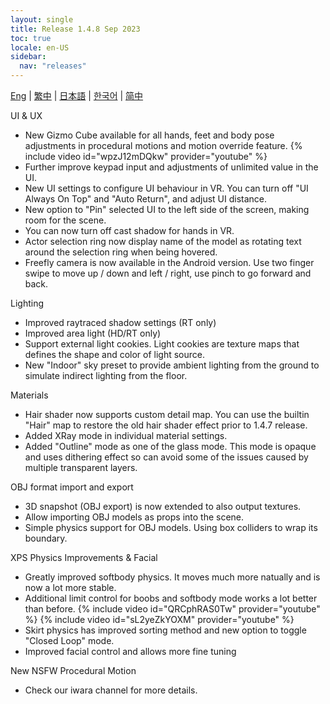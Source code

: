 ```yaml
---
layout: single
title: Release 1.4.8 Sep 2023
toc: true
locale: en-US
sidebar:
  nav: "releases"
---
```

[Eng](/dancexr/releases/1.4.8) | [繁中](/tw/dancexr/releases/1.4.8) | [日本語](/jp/dancexr/releases/1.4.8) | [한국어](/kr/dancexr/releases/1.4.8) | [简中](/zh/dancexr/releases/1.4.8)


UI & UX
* New Gizmo Cube available for all hands, feet and body pose adjustments in procedural motions and motion override feature. 
{% include video id="wpzJ12mDQkw" provider="youtube" %}
* Further improve keypad input and adjustments of unlimited value in the UI. 
* New UI settings to configure UI behaviour in VR. You can turn off "UI Always On Top" and "Auto Return", and adjust UI distance. 
* New option to "Pin" selected UI to the left side of the screen, making room for the scene.
* You can now turn off cast shadow for hands in VR.
* Actor selection ring now display name of the model as rotating text around the selection ring when being hovered.
* Freefly camera is now available in the Android version. Use two finger swipe to move up / down and left / right, use pinch to go forward and back.


Lighting 
* Improved raytraced shadow settings (RT only)
* Improved area light (HD/RT only)
* Support external light cookies. Light cookies are texture maps that defines the shape and color of light source. 
* New "Indoor" sky preset to provide ambient lighting from the ground to simulate indirect lighting from the floor.


Materials
* Hair shader now supports custom detail map. You can use the builtin "Hair" map to restore the old hair shader effect prior to 1.4.7 release.
* Added XRay mode in individual material settings.
* Added "Outline" mode as one of the glass mode. This mode is opaque and uses dithering effect so can avoid some of the issues caused by multiple transparent layers. 


OBJ format import and export
* 3D snapshot (OBJ export) is now extended to also output textures. 
* Allow importing OBJ models as props into the scene.
* Simple physics support for OBJ models. Using box colliders to wrap its boundary.


XPS Physics Improvements & Facial
* Greatly improved softbody physics. It moves much more natually and is now a lot more stable.
* Additional limit control for boobs and softbody mode works a lot better than before.
{% include video id="QRCphRAS0Tw" provider="youtube" %}
{% include video id="sL2yeZkYOXM" provider="youtube" %}
* Skirt physics has improved sorting method and new option to toggle "Closed Loop" mode. 
* Improved facial control and allows more fine tuning


New NSFW Procedural Motion
* Check our iwara channel for more details.